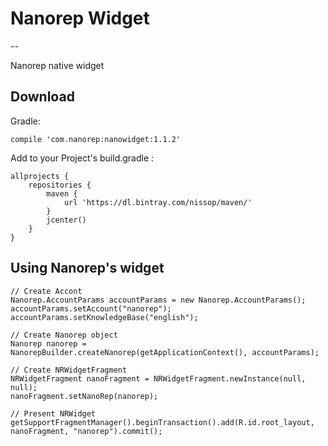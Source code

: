 # Nanorep Widget
--

Nanorep native widget


## Download

Gradle:

```
compile 'com.nanorep:nanowidget:1.1.2'
```

Add to your Project's build.gradle :

```
allprojects {
    repositories {
        maven {
            url 'https://dl.bintray.com/nissop/maven/'
        }
        jcenter()
    }
}
```

## Using Nanorep's widget

```
// Create Accont 
Nanorep.AccountParams accountParams = new Nanorep.AccountParams();
accountParams.setAccount("nanorep");
accountParams.setKnowledgeBase("english");

// Create Nanorep object
Nanorep nanorep = NanorepBuilder.createNanorep(getApplicationContext(), accountParams);

// Create NRWidgetFragment
NRWidgetFragment nanoFragment = NRWidgetFragment.newInstance(null, null);
nanoFragment.setNanoRep(nanorep);

// Present NRWidget
getSupportFragmentManager().beginTransaction().add(R.id.root_layout, nanoFragment, "nanorep").commit();
```
